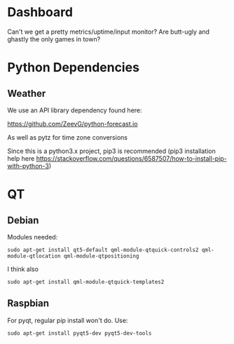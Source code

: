 # Dashboard

Can't we get a pretty metrics/uptime/input monitor?  Are butt-ugly and ghastly the only games in town?

# Python Dependencies

## Weather

We use an API library dependency found here:

https://github.com/ZeevG/python-forecast.io

As well as pytz for time zone conversions

Since this is a python3.x project, pip3 is recommended
(pip3 installation help here https://stackoverflow.com/questions/6587507/how-to-install-pip-with-python-3)

# QT

## Debian

Modules needed:

`sudo apt-get install qt5-default qml-module-qtquick-controls2 qml-module-qtlocation qml-module-qtpositioning`

I think also

`sudo apt-get install qml-module-qtquick-templates2`

## Raspbian

For pyqt, regular pip install won't do.  Use:

`sudo apt-get install pyqt5-dev pyqt5-dev-tools`